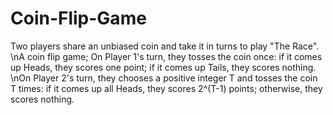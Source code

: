 # Coin-Flip-Game
Two players share an unbiased coin and take it in turns to play "The Race".  \nA coin flip game; On Player 1's turn, they tosses the coin once: if it comes up Heads, they scores one point; if it comes up Tails, they scores nothing.  \nOn Player 2's turn, they chooses a positive integer T and tosses the coin T times: if it comes up all Heads, they scores 2^(T-1) points; otherwise, they scores nothing.
